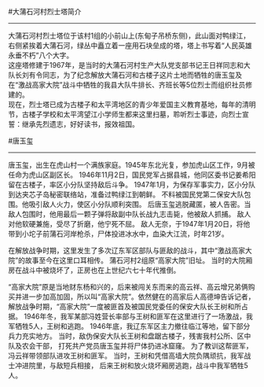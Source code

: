 #大蒲石河村烈士塔简介
***
大蒲石河村烈士塔位于该村1组的小前山上(东甸子吊桥东侧)，此山面对鸭绿江，右侧紧挨着大蒲石河，绿丛中矗立着一座用石块垒成的塔，塔上书写着“人民英雄永垂不朽”八个大字。  
这座塔修建于1967年，是当时的大蒲石河村生产大队党支部书记王日祥同志和大队长刘有令同志，为了纪念解放大蒲石河和古楼子这片土地而牺牲的唐玉玺及在“激战高家大院”战斗中牺牲的我县大队牛排长、齐班长等5位烈士而组织社员修建的。  
现在，烈士塔已成为古楼子和太平湾地区的青少年爱国主义教育基地，每年的清明节，古楼子学校和太平湾望江小学师生都来这里扫墓，聆听烈士事迹，向烈士宣誓：继承先烈遗志，好好读书，报效祖国。

#唐玉玺
***
唐玉玺，出生在虎山村一个满族家庭。1945年东北光复，参加虎山区工作，9月被任命为虎山区副区长。
1946年11月2日，国民党军占据县城，他同区委书记姜希阳留在古楼子，率区小分队坚持敌后斗争。
1947年1月，为保存军事实力，区小分队到达夹芯子岛秘密联络站，准备过鸭绿江到朝鲜。
不料被国民党第二保安大队包围。他吸引敌人火力，使区小分队顺利突围。
后唐玉玺逃脱藏匿，被人告密。当敌人包围时，他用最后一颗子弹将敌副中队长战九志击毙，他被敌人抓捕。
敌人对他软硬兼施，受尽了折磨，他宁死不屈。
敌人无奈，于1947年1月20日，将他带到小坨子前蒲石河岸枪杀，尸体投进冰水中，血染大江流，时年21岁。

在解放战争时期，这里发生了多次辽东军区部队与匪敌的战斗，其中“激战高家大院”的故事至今在这里口耳相传。
蒲石河村2组原“高家大院”旧址。
当时的大院厢房在战斗中被烧坏了，正房也在上世纪六七十年代推倒。

“高家大院”原是当地财东杨和兴的，后来被闯关东而来的高云祥、高云增兄弟俩购买并进一步加高加固，所以叫“高家大院”。依然健在的高家后人高德坤告诉记者，
解放战争时期，“高家大院”一度被匪首及被国民党委任的保安大队长王树和所占据。
1946年冬，我军某部冯姓营长率部与王树和匪军在这里进行了一场激战，我军牺牲5人，王树和逃跑。
1946年底，我辽东军区主力撤往临江等地，留下部分兵力充实地方。
当时，敌伪保安大队长王树和盘踞古楼子，残害我村公所、区中队及农会干部，
打死共产党员唐玉玺并将尸体扔进冰窟窿。
为了教训这帮匪军，冯云祥带领部队进攻王树和匪军。
当时，王树和凭借高墙大院负隅顽抗，我军战士冲进院里，与敌短兵相接，
后来王树和放火烧坏厢房逃跑，战斗中我军牺牲5人。
